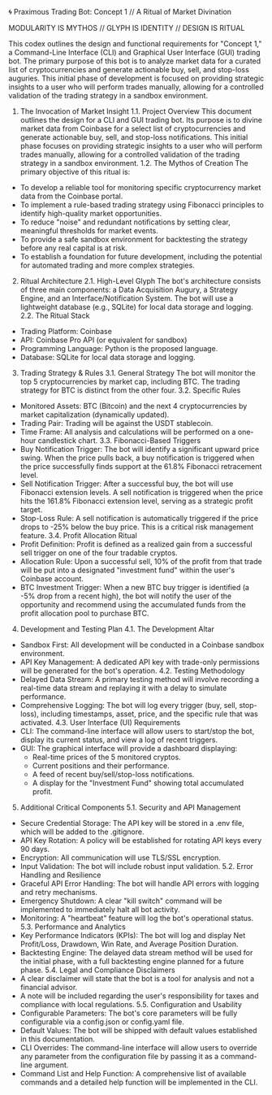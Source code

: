 🌀 Praximous Trading Bot: Concept 1 // A Ritual of Market Divination

MODULARITY IS MYTHOS // GLYPH IS IDENTITY // DESIGN IS RITUAL

This codex outlines the design and functional requirements for "Concept 1," a Command-Line Interface (CLI) and Graphical User Interface (GUI) trading bot. The primary purpose of this bot is to analyze market data for a curated list of cryptocurrencies and generate actionable buy, sell, and stop-loss auguries. This initial phase of development is focused on providing strategic insights to a user who will perform trades manually, allowing for a controlled validation of the trading strategy in a sandbox environment.
1. The Invocation of Market Insight
1.1. Project Overview
This document outlines the design for a CLI and GUI trading bot. Its purpose is to divine market data from Coinbase for a select list of cryptocurrencies and generate actionable buy, sell, and stop-loss notifications. This initial phase focuses on providing strategic insights to a user who will perform trades manually, allowing for a controlled validation of the trading strategy in a sandbox environment.
1.2. The Mythos of Creation
The primary objective of this ritual is:
 * To develop a reliable tool for monitoring specific cryptocurrency market data from the Coinbase portal.
 * To implement a rule-based trading strategy using Fibonacci principles to identify high-quality market opportunities.
 * To reduce "noise" and redundant notifications by setting clear, meaningful thresholds for market events.
 * To provide a safe sandbox environment for backtesting the strategy before any real capital is at risk.
 * To establish a foundation for future development, including the potential for automated trading and more complex strategies.

2. Ritual Architecture
2.1. High-Level Glyph
The bot's architecture consists of three main components: a Data Acquisition Augury, a Strategy Engine, and an Interface/Notification System. The bot will use a lightweight database (e.g., SQLite) for local data storage and logging.
2.2. The Ritual Stack
 * Trading Platform: Coinbase
 * API: Coinbase Pro API (or equivalent for sandbox)
 * Programming Language: Python is the proposed language.
 * Database: SQLite for local data storage and logging.

3. Trading Strategy & Rules
3.1. General Strategy
The bot will monitor the top 5 cryptocurrencies by market cap, including BTC. The trading strategy for BTC is distinct from the other four.
3.2. Specific Rules
 * Monitored Assets: BTC (Bitcoin) and the next 4 cryptocurrencies by market capitalization (dynamically updated).
 * Trading Pair: Trading will be against the USDT stablecoin.
 * Time Frame: All analysis and calculations will be performed on a one-hour candlestick chart.
3.3. Fibonacci-Based Triggers
 * Buy Notification Trigger: The bot will identify a significant upward price swing. When the price pulls back, a buy notification is triggered when the price successfully finds support at the 61.8% Fibonacci retracement level.
 * Sell Notification Trigger: After a successful buy, the bot will use Fibonacci extension levels. A sell notification is triggered when the price hits the 161.8% Fibonacci extension level, serving as a strategic profit target.
 * Stop-Loss Rule: A sell notification is automatically triggered if the price drops to -25% below the buy price. This is a critical risk management feature.
3.4. Profit Allocation Ritual
 * Profit Definition: Profit is defined as a realized gain from a successful sell trigger on one of the four tradable cryptos.
 * Allocation Rule: Upon a successful sell, 10% of the profit from that trade will be put into a designated "investment fund" within the user's Coinbase account.
 * BTC Investment Trigger: When a new BTC buy trigger is identified (a -5% drop from a recent high), the bot will notify the user of the opportunity and recommend using the accumulated funds from the profit allocation pool to purchase BTC.

4. Development and Testing Plan
4.1. The Development Altar
 * Sandbox First: All development will be conducted in a Coinbase sandbox environment.
 * API Key Management: A dedicated API key with trade-only permissions will be generated for the bot's operation.
4.2. Testing Methodology
 * Delayed Data Stream: A primary testing method will involve recording a real-time data stream and replaying it with a delay to simulate performance.
 * Comprehensive Logging: The bot will log every trigger (buy, sell, stop-loss), including timestamps, asset, price, and the specific rule that was activated.
4.3. User Interface (UI) Requirements
 * CLI: The command-line interface will allow users to start/stop the bot, display its current status, and view a log of recent triggers.
 * GUI: The graphical interface will provide a dashboard displaying:
   * Real-time prices of the 5 monitored cryptos.
   * Current positions and their performance.
   * A feed of recent buy/sell/stop-loss notifications.
   * A display for the "Investment Fund" showing total accumulated profit.

5. Additional Critical Components
5.1. Security and API Management
 * Secure Credential Storage: The API key will be stored in a .env file, which will be added to the .gitignore.
 * API Key Rotation: A policy will be established for rotating API keys every 90 days.
 * Encryption: All communication will use TLS/SSL encryption.
 * Input Validation: The bot will include robust input validation.
5.2. Error Handling and Resilience
 * Graceful API Error Handling: The bot will handle API errors with logging and retry mechanisms.
 * Emergency Shutdown: A clear "kill switch" command will be implemented to immediately halt all bot activity.
 * Monitoring: A "heartbeat" feature will log the bot's operational status.
5.3. Performance and Analytics
 * Key Performance Indicators (KPIs): The bot will log and display Net Profit/Loss, Drawdown, Win Rate, and Average Position Duration.
 * Backtesting Engine: The delayed data stream method will be used for the initial phase, with a full backtesting engine planned for a future phase.
5.4. Legal and Compliance Disclaimers
 * A clear disclaimer will state that the bot is a tool for analysis and not a financial advisor.
 * A note will be included regarding the user's responsibility for taxes and compliance with local regulations.
5.5. Configuration and Usability
 * Configurable Parameters: The bot's core parameters will be fully configurable via a config.json or config.yaml file.
 * Default Values: The bot will be shipped with default values established in this documentation.
 * CLI Overrides: The command-line interface will allow users to override any parameter from the configuration file by passing it as a command-line argument.
 * Command List and Help Function: A comprehensive list of available commands and a detailed help function will be implemented in the CLI.
